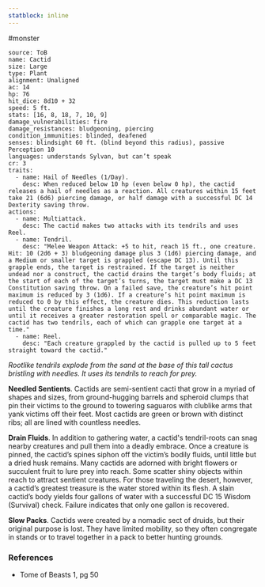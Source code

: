 ```yaml
---
statblock: inline
---
```

 #monster 

```statblock
source: ToB
name: Cactid
size: Large
type: Plant
alignment: Unaligned
ac: 14
hp: 76
hit_dice: 8d10 + 32
speed: 5 ft.
stats: [16, 8, 18, 7, 10, 9]
damage_vulnerabilities: fire
damage_resistances: bludgeoning, piercing
condition_immunities: blinded, deafened
senses: blindsight 60 ft. (blind beyond this radius), passive Perception 10
languages: understands Sylvan, but can’t speak
cr: 3
traits:
  - name: Hail of Needles (1/Day).
    desc: When reduced below 10 hp (even below 0 hp), the cactid releases a hail of needles as a reaction. All creatures within 15 feet take 21 (6d6) piercing damage, or half damage with a successful DC 14 Dexterity saving throw.
actions:
  - name: Multiattack.
    desc: The cactid makes two attacks with its tendrils and uses Reel.
  - name: Tendril.
    desc: "Melee Weapon Attack: +5 to hit, reach 15 ft., one creature. Hit: 10 (2d6 + 3) bludgeoning damage plus 3 (1d6) piercing damage, and a Medium or smaller target is grappled (escape DC 13). Until this grapple ends, the target is restrained. If the target is neither undead nor a construct, the cactid drains the target’s body fluids; at the start of each of the target’s turns, the target must make a DC 13 Constitution saving throw. On a failed save, the creature’s hit point maximum is reduced by 3 (1d6). If a creature’s hit point maximum is reduced to 0 by this effect, the creature dies. This reduction lasts until the creature finishes a long rest and drinks abundant water or until it receives a greater restoration spell or comparable magic. The cactid has two tendrils, each of which can grapple one target at a time."
  - name: Reel.
    desc: "Each creature grappled by the cactid is pulled up to 5 feet straight toward the cactid."
```

_Rootlike tendrils explode from the sand at the base of this tall cactus bristling with needles. It uses its tendrils to reach for prey._

**Needled Sentients**. Cactids are semi-sentient cacti that grow in a myriad of shapes and sizes, from ground-hugging barrels and spheroid clumps that pin their victims to the ground to towering saguaros with clublike arms that yank victims off their feet. Most cactids are green or brown with distinct ribs; all are lined with countless needles.

**Drain Fluids**. In addition to gathering water, a cactid's tendril-roots can snag nearby creatures and pull them into a deadly embrace. Once a creature is pinned, the cactid’s spines siphon off the victim’s bodily fluids, until little but a dried husk remains. Many cactids are adorned with bright flowers or succulent fruit to lure prey into reach. Some scatter shiny objects within reach to attract sentient creatures. For those traveling the desert, however, a cactid’s greatest treasure is the water stored within its flesh. A slain cactid’s body yields four gallons of water with a successful DC 15 Wisdom (Survival) check. Failure indicates that only one gallon is recovered.

**Slow Packs**. Cactids were created by a nomadic sect of druids, but their original purpose is lost. They have limited mobility, so they often congregate in stands or to travel together in a pack to better hunting grounds.

### References

* Tome of Beasts 1, pg 50
